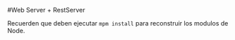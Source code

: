 #Web Server + RestServer

Recuerden que deben ejecutar ```mpm install``` para reconstruir los modulos de Node.







